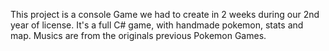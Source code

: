 This project is a console Game we had to create in 2 weeks during our 2nd year of license.
It's a full C# game, with handmade pokemon, stats and map.
Musics are from the originals previous Pokemon Games.
